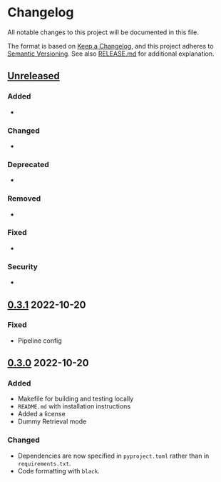 # Changelog

All notable changes to this project will be documented in this file.

The format is based on [Keep a Changelog](https://keepachangelog.com/en/1.0.0/), and this project adheres to [Semantic Versioning](https://semver.org/spec/v2.0.0.html). See also [RELEASE.md](RELEASE.md) for additional explanation.

## [Unreleased]

### Added

- 

### Changed

- 

### Deprecated

- 

### Removed

- 

### Fixed

- 

### Security

-

## [0.3.1] 2022-10-20

### Fixed

- Pipeline config

## [0.3.0] 2022-10-20

### Added

- Makefile for building and testing locally
- `README.md` with installation instructions
- Added a license
- Dummy Retrieval mode

### Changed

- Dependencies are now specified in `pyproject.toml` rather than in `requirements.txt`.
- Code formatting with `black`.

[unreleased]: https://gitlab.tu-dortmund.de/patrec/annotation-tool/-/compare/v0.3.1...dev
[0.3.1]: https://gitlab.tu-dortmund.de/patrec/annotation-tool/-/compare/v0.3.0...v0.3.1
[0.3.0]: https://gitlab.tu-dortmund.de/patrec/annotation-tool/-/compare/v0.2.1...v0.3.0
